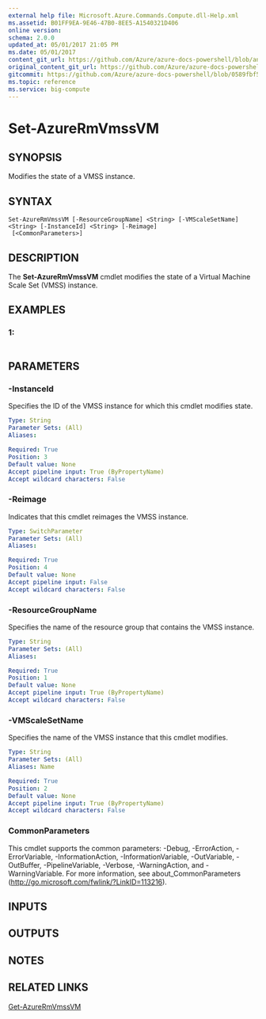 ```yaml
---
external help file: Microsoft.Azure.Commands.Compute.dll-Help.xml
ms.assetid: B01FF9EA-9E46-47B0-8EE5-A1540321D406
online version:
schema: 2.0.0
updated_at: 05/01/2017 21:05 PM
ms.date: 05/01/2017
content_git_url: https://github.com/Azure/azure-docs-powershell/blob/anne052617/azureps-cmdlets-docs/ResourceManager/AzureRM.Compute/v2.1.0/Set-AzureRmVmssVM.md
original_content_git_url: https://github.com/Azure/azure-docs-powershell/blob/anne052617/azureps-cmdlets-docs/ResourceManager/AzureRM.Compute/v2.1.0/Set-AzureRmVmssVM.md
gitcommit: https://github.com/Azure/azure-docs-powershell/blob/0589fbf53d27e39e0cf445261d29c64fb0859d62
ms.topic: reference
ms.service: big-compute
---
```


# Set-AzureRmVmssVM

## SYNOPSIS
Modifies the state of a VMSS instance.

## SYNTAX

```
Set-AzureRmVmssVM [-ResourceGroupName] <String> [-VMScaleSetName] <String> [-InstanceId] <String> [-Reimage]
 [<CommonParameters>]
```

## DESCRIPTION
The **Set-AzureRmVmssVM** cmdlet modifies the state of a Virtual Machine Scale Set (VMSS) instance.

## EXAMPLES

### 1:
```

```

## PARAMETERS

### -InstanceId
Specifies the ID of the VMSS instance for which this cmdlet modifies state.

```yaml
Type: String
Parameter Sets: (All)
Aliases: 

Required: True
Position: 3
Default value: None
Accept pipeline input: True (ByPropertyName)
Accept wildcard characters: False
```

### -Reimage
Indicates that this cmdlet reimages the VMSS instance.

```yaml
Type: SwitchParameter
Parameter Sets: (All)
Aliases: 

Required: True
Position: 4
Default value: None
Accept pipeline input: False
Accept wildcard characters: False
```

### -ResourceGroupName
Specifies the name of the resource group that contains the VMSS instance.

```yaml
Type: String
Parameter Sets: (All)
Aliases: 

Required: True
Position: 1
Default value: None
Accept pipeline input: True (ByPropertyName)
Accept wildcard characters: False
```

### -VMScaleSetName
Specifies the name of the VMSS instance that this cmdlet modifies.

```yaml
Type: String
Parameter Sets: (All)
Aliases: Name

Required: True
Position: 2
Default value: None
Accept pipeline input: True (ByPropertyName)
Accept wildcard characters: False
```

### CommonParameters
This cmdlet supports the common parameters: -Debug, -ErrorAction, -ErrorVariable, -InformationAction, -InformationVariable, -OutVariable, -OutBuffer, -PipelineVariable, -Verbose, -WarningAction, and -WarningVariable. For more information, see about_CommonParameters (http://go.microsoft.com/fwlink/?LinkID=113216).

## INPUTS

## OUTPUTS

## NOTES

## RELATED LINKS

[Get-AzureRmVmssVM](./Get-AzureRmVmssVM.md)


